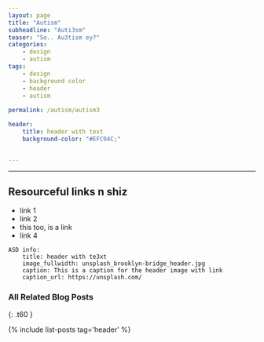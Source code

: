 ```yaml
---
layout: page
title: "Autism"
subheadline: "Auti3sm"
teaser: "So.. Au3tism ey?"
categories:
    - design
    - autism
tags:
    - design
    - background color
    - header
    - autism
    
permalink: /autism/autism3

header:
    title: header with text
    background-color: "#EFC94C;"


---
```


---
<!--more-->

## Resourceful links n shiz

* link 1
* link 2
* this too, is a link
* link 4

~~~
ASD info:
    title: header with te3xt
    image_fullwidth: unsplash_brooklyn-bridge_header.jpg
    caption: This is a caption for the header image with link
    caption_url: https://unsplash.com/
~~~

### All Related Blog Posts
{: .t60 }

{% include list-posts tag='header' %}
